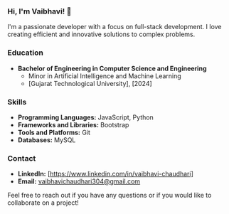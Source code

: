 ### Hi, I'm Vaibhavi! 👋

I'm a passionate developer with a focus on full-stack development. I love creating efficient and innovative solutions to complex problems.

### Education

- **Bachelor of Engineering in Computer Science and Engineering**
  - Minor in Artificial Intelligence and Machine Learning
  - [Gujarat Technological University], [2024]

### Skills

- **Programming Languages:** JavaScript, Python
- **Frameworks and Libraries:** Bootstrap
- **Tools and Platforms:** Git
- **Databases:** MySQL

### Contact

- **LinkedIn:** [https://www.linkedin.com/in/vaibhavi-chaudhari]
- **Email:** vaibhavichaudhari304@gmail.com

Feel free to reach out if you have any questions or if you would like to collaborate on a project!



